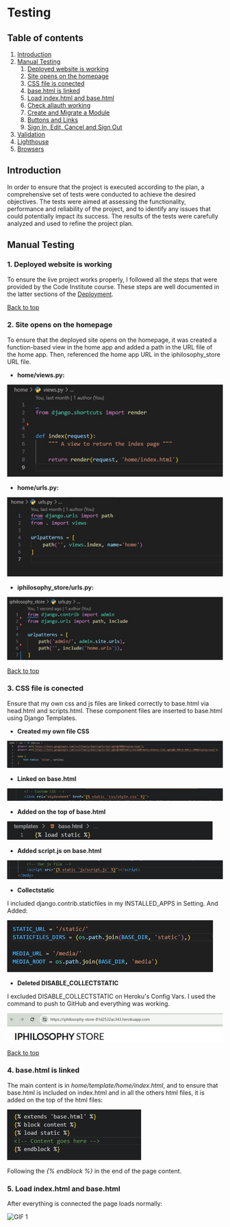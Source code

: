 # Testing

## Table of contents

1. [Introduction](#introduction)
2. [Manual Testing](#manual-testing)
    1. [Deployed website is working](#deployed-website-is-working)
    2. [Site opens on the homepage](#site-opens-on-the-homepage)
    3. [CSS file is conected](#css-file-is-conected)
    4. [base.html is linked](#base.html-is-linked)
    5. [Load index.html and base.html](#load-index.html-and-base.html)
    6. [Check allauth working](#check-allauth-working)
    7. [Create and Migrate a Module](#create-and-migrate-a-module)
    8. [Buttons and Links](#buttons-and-links)
    9. [Sign In, Edit, Cancel and Sign Out](#sign-In,-edit,-cancel-and-sign-out)
3. [Validation](#validation)
4. [Lighthouse](#lighthouse)
5. [Browsers](#browsers)

## Introduction

In order to ensure that the project is executed according to the plan, a comprehensive set of tests were conducted to achieve the desired objectives. The tests were aimed at assessing the functionality, performance and reliability of the project, and to identify any issues that could potentially impact its success. The results of the tests were carefully analyzed and used to refine the project plan.

## Manual Testing

### 1. Deployed website is working

To ensure the live project works properly, I followed all the steps that were provided by the Code Institute course. These steps are well documented in the latter sections of the [Deployment](DEPLOY.md).

[Back to top](#testing)

### 2. Site opens on the homepage

To ensure that the deployed site opens on the homepage, it was created a function-based view in the home app and added a path in the URL file of the home app. Then, referenced the home app URL in the iphilosophy_store URL file.

- **home/views.py:**

![Home Views](media/testing/home-views.jpg)

- **home/urls.py:**

![Home URL](media/testing/home-urls.jpg)

- **iphilosophy_store/urls.py:**

![Project urls](media/testing/project-urls.jpg)

[Back to top](#testing)

### 3. CSS file is conected

Ensure that my own css and js files are linked correctly to base.html via head.html and scripts.html. These component files are inserted to base.html using Django Templates.

- **Created my own file CSS**

![Test 5](media/testing/tt5.jpg)

- **Linked on base.html**

![Test 6](media/testing/tt6.jpg)

- **Added on the top of base.html**

![Test 7](media/testing/tt7.jpg)

- **Added script.js on base.html**

![Test 9](media/testing/tt9.jpg)

- **Collectstatic**

I included django.contrib.staticfiles in my INSTALLED_APPS in Setting. And Added:

![Statics](media/testing/statics.jpg)

- **Deleted DISABLE_COLLECTSTATIC**

I excluded DISABLE_COLLECTSTATIC on Heroku's Config Vars. I used the command to push to GitHub and everything was working.

![Test 12](media/testing/homepage.jpg)

[Back to top](#testing)

### 4. base.html is linked

The main content is in *home/template/home/index.html*, and to ensure that base.html is included on index.html and in all the others html files, it is added on the top of the html files:

![Test 14](media/testing/tt14.jpg)

Following the *{% endblock %}* in the end of the page content.

### 5. Load index.html and base.html

After everything is connected the page loads normally:

![GIF 1](media/testing/gifs/home-gif.gif)
